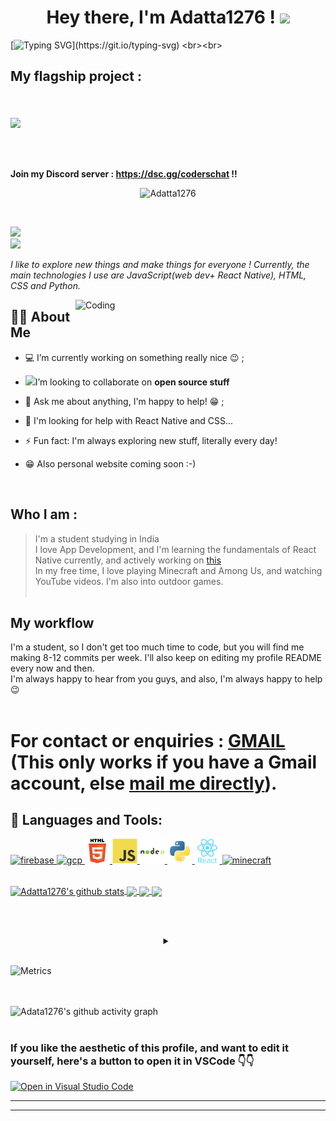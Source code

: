 <h1 align="center">Hey there, I'm Adatta1276 ! <img src="https://media.giphy.com/media/hvRJCLFzcasrR4ia7z/giphy.gif" width="30px"></h1> <br<br>

[![Typing SVG](http://readme-typing-svg.herokuapp.com?color=ADD8E6&size=15&lines=I'm+a+beginner+dev+who+loves+exploring!)](https://git.io/typing-svg) <br><br>


<h2>My flagship project : </h2><br><br>
<a href="https://github.com/adatta1276/productiveLife">
  <!-- Change the `github-readme-stats.anuraghazra1.vercel.app` to `github-readme-stats.vercel.app`  -->
  <img align="center" src="https://github-readme-stats.vercel.app/api/pin/?username=adatta1276&repo=productiveLife&theme=material-palenight" />
</a><br><br><br>




<br>**Join my Discord server : https://dsc.gg/coderschat !!**  <br>

<p align="center"> <img src="https://komarev.com/ghpvc/?username=adatta1276&label=Profile%20Views&color=00ffff&style=flat" alt="Adatta1276" /> </p> <br>

<img src="https://img.shields.io/badge/followers-161-red?style=for-the-badge"> <br>
<img src="https://img.shields.io/badge/following-740-lightgreen?style=for-the-badge"> <br>

*I like to explore new things and make things for everyone ! Currently, the main technologies I use are JavaScript(web dev+ React Native), HTML, CSS and Python.*



<img align="right" alt="Coding" width="400" src="https://github.com/Ayushparikh-code/Ayushparikh-code/blob/main/coding-freak%20(1).gif">

## 🙋‍♂️ About Me
- 💻 I’m currently working on something really nice :wink: ;

- <img src="https://github.com/rajput2107/rajput2107/blob/master/Assets/Handshake.gif" width="40px">I’m looking to collaborate on **open source stuff**

- 💬 Ask me about anything, I'm happy to help! 😁 ;

- 🤔 I'm looking for help with React Native and CSS...

- ⚡ Fun fact: I'm always exploring new stuff, literally every day!

- 😁 Also personal website coming soon :-)


<br>

## Who I am : 

> I'm a student studying in India <br>
> I love App Development, and I'm learning the fundamentals of React Native currently, and actively working on [this](https://github.com/Adatta1276/productiveLife) <br> 
> In my free time, I love playing Minecraft and Among Us, and watching YouTube videos. I'm also into outdoor games. <br><br>

## My workflow 

I'm a student, so I don't get too much time to code, but you will find me making 8-12 commits per week.  I'll also keep on editing my profile README every now and then. <br>
I'm always happy to hear from you guys, and also, I'm always happy to help 😉 <br><br>


# For contact or enquiries : [GMAIL](https://mail.google.com/mail/u/0/?fs=1&tf=cm&to=innovcoder22@gmail.com&su=Message+From+(Your%20Name%20Here)+(Your%20GitHub%20Username%20Here)&body) (This only works if you have a Gmail account, else [mail me directly](mailto:innovcoder22@gmail.com)).


## 🚀 Languages and Tools:
<p align="centre"><a href="https://firebase.google.com/" target="_blank"><img src="https://www.vectorlogo.zone/logos/firebase/firebase-icon.svg" alt="firebase" width="40" height="40"/> </a> <a href="https://cloud.google.com" target="_blank"> <img src="https://www.vectorlogo.zone/logos/google_cloud/google_cloud-icon.svg" alt="gcp" width="40" height="40"/> </a> <a href="https://www.w3.org/html/" target="_blank"> <img src="https://raw.githubusercontent.com/devicons/devicon/master/icons/html5/html5-original-wordmark.svg" alt="html5" width="40" height="40"/> </a> <a href="https://developer.mozilla.org/en-US/docs/Web/JavaScript" target="_blank"> <img src="https://raw.githubusercontent.com/devicons/devicon/master/icons/javascript/javascript-original.svg" alt="javascript" width="40" height="40"/> </a>  <a href="https://nodejs.org" target="_blank"> <img src="https://raw.githubusercontent.com/devicons/devicon/master/icons/nodejs/nodejs-original-wordmark.svg" alt="nodejs" width="40" height="40"/> </a>  <a href="https://www.python.org" target="_blank"> <img src="https://raw.githubusercontent.com/devicons/devicon/master/icons/python/python-original.svg" alt="python" width="40" height="40"/> </a> <a href="https://reactjs.org/" target="_blank"> <img src="https://raw.githubusercontent.com/devicons/devicon/master/icons/react/react-original-wordmark.svg" alt="react" width="40" height="40"/> </a>  <a href="https://minecraft.net" target="_blank"> <img src="https://www.vectorlogo.zone/logos/minecraft/minecraft-icon.svg" alt="minecraft" width="40" height="40"/> </a> </p>
<br>



<a href="https://github.com/adatta1276">
  <img align="center" src="https://github-readme-stats.vercel.app/api?username=adatta1276&show_icons=true&include_all_commits=true&theme=material-palenight" alt="Adatta1276's github stats" />
</a>


<a href="https://github.com/adatta1276">
  <!-- Change the `github-readme-stats.anuraghazra1.vercel.app` to `github-readme-stats.vercel.app`  -->
  <img align="center" src="https://github-readme-stats.vercel.app/api/top-langs/?username=adatta1276&layout=compact&theme=material-palenight" />
</a>

<a href="https://github.com/adatta1276/productiveLife">
  <!-- Change the `github-readme-stats.anuraghazra1.vercel.app` to `github-readme-stats.vercel.app`  -->
  <img align="center" src="https://github-readme-stats.vercel.app/api/pin/?username=adatta1276&repo=productiveLife&theme=material-palenight" />
</a>    
<a href="https://github.com/adatta1276/adatta1276"> 
  <!-- Change the `github-readme-stats.anuraghazra1.vercel.app` to `github-readme-stats.vercel.app`  -->
  <img align="center" src="https://github-readme-stats.vercel.app/api/pin/?username=adatta1276&repo=Adatta1276&theme=material-palenight" />
</a>

<br><br>




<details> <summary align="center"> </samp></summary><br>Note:</b> My Programming languages is only a metric of the languages my public code consists of, and it doesn't reflect my experience or skill level.</details><br>

![Metrics](https://metrics.lecoq.io/adatta1276?template=classic&config.timezone=Asia%2FCalcutta)<br><br><br>

![Adata1276's github activity graph](https://activity-graph.herokuapp.com/graph?username=adatta1276&theme=dracula) <br><br>

<h3> If you like the aesthetic of this profile, and want to edit it yourself, here's a button to open it in VSCode 👇👇</h3>

[![Open in Visual Studio Code](https://open.vscode.dev/badges/open-in-vscode.svg)](https://open.vscode.dev/adatta1276/adatta1276) <br>


---




---
<!---
[![Adatta1276's github activity graph](https://activity-graph.herokuapp.com/graph?username=adatta1276&theme=dracula&area=true)](https://github.com/adatta1276)
<br>


